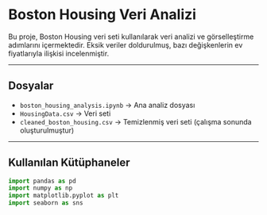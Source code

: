 # Boston Housing Veri Analizi

Bu proje, Boston Housing veri seti kullanılarak veri analizi ve görselleştirme adımlarını içermektedir. Eksik veriler doldurulmuş, bazı değişkenlerin ev fiyatlarıyla ilişkisi incelenmiştir.

---

## Dosyalar

- `boston_housing_analysis.ipynb` → Ana analiz dosyası
- `HousingData.csv` → Veri seti
- `cleaned_boston_housing.csv` → Temizlenmiş veri seti (çalışma sonunda oluşturulmuştur)

---

## Kullanılan Kütüphaneler

```python
import pandas as pd  
import numpy as np  
import matplotlib.pyplot as plt  
import seaborn as sns

